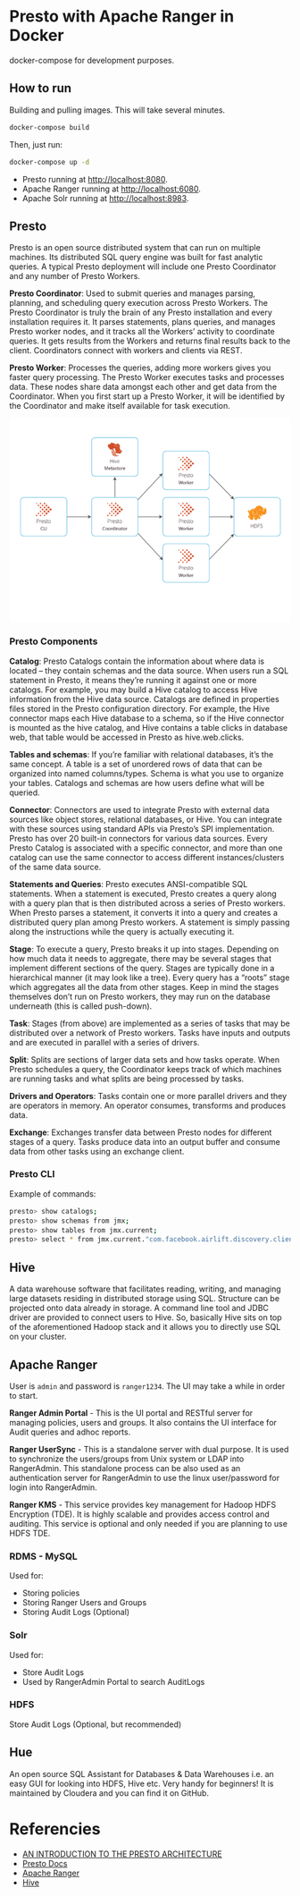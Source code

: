 # Presto with Apache Ranger in Docker
docker-compose for development purposes.

## How to run
Building and pulling images. This will take several minutes.
```bash
docker-compose build
```
Then, just run:
```bash
docker-compose up -d
```

- Presto running at [http://localhost:8080](http://localhost:8080).
- Apache Ranger running at [http://localhost:6080](http://localhost:6080).
- Apache Solr running at [http://localhost:8983](http://localhost:8983).

## Presto
Presto is an open source distributed system that can run on multiple machines. Its distributed SQL query engine was built for fast analytic queries. A typical Presto deployment will include one Presto Coordinator and any number of Presto Workers.

**Presto Coordinator**: Used to submit queries and manages parsing, planning, and scheduling query execution across Presto Workers. The Presto Coordinator is truly the brain of any Presto installation and every installation requires it. It parses statements, plans queries, and manages Presto worker nodes, and it tracks all the Workers’ activity to coordinate queries. It gets results from the Workers and returns final results back to the client. Coordinators connect with workers and clients via REST.

**Presto Worker**: Processes the queries, adding more workers gives you faster query processing. The Presto Worker executes tasks and processes data. These nodes share data amongst each other and get data from the Coordinator. When you first start up a Presto Worker, it will be identified by the Coordinator and make itself available for task execution.

<p align="center">
    <img src="images/presto-architecture.png" alt="Presto High Level Architecture" />
</p>

### Presto Components

**Catalog**: Presto Catalogs contain the information about where data is located – they contain schemas and the data source. When users run a SQL statement in Presto, it means they’re running it against one or more catalogs. For example, you may build a Hive catalog to access Hive information from the Hive data source. Catalogs are defined in properties files stored in the Presto configuration directory. For example, the Hive connector maps each Hive database to a schema, so if the Hive connector is mounted as the hive catalog, and Hive contains a table clicks in database web, that table would be accessed in Presto as hive.web.clicks.

**Tables and schemas**: If you’re familiar with relational databases, it’s the same concept. A table is a set of unordered rows of data that can be organized into named columns/types. Schema is what you use to organize your tables. Catalogs and schemas are how users define what will be queried.

**Connector**: Connectors are used to integrate Presto with external data sources like object stores, relational databases, or Hive. You can integrate with these sources using standard APIs via Presto’s SPI implementation. Presto has over 20 built-in connectors for various data sources. Every Presto Catalog is associated with a specific connector, and more than one catalog can use the same connector to access different instances/clusters of the same data source.

**Statements and Queries**: Presto executes ANSI-compatible SQL statements. When a statement is executed, Presto creates a query along with a query plan that is then distributed across a series of Presto workers. When Presto parses a statement, it converts it into a query and creates a distributed query plan among Presto workers. A statement is simply passing along the instructions while the query is actually executing it.

**Stage**: To execute a query, Presto breaks it up into stages. Depending on how much data it needs to aggregate, there may be several stages that implement different sections of the query. Stages are typically done in a hierarchical manner (it may look like a tree). Every query has a “roots” stage which aggregates all the data from other stages. Keep in mind the stages themselves don’t run on Presto workers, they may run on the database underneath (this is called push-down).

**Task**: Stages (from above) are implemented as a series of tasks that may be distributed over a network of Presto workers. Tasks have inputs and outputs and are executed in parallel with a series of drivers.

**Split**: Splits are sections of larger data sets and how tasks operate. When Presto schedules a query, the Coordinator keeps track of which machines are running tasks and what splits are being processed by tasks.

**Drivers and Operators**: Tasks contain one or more parallel drivers and they are operators in memory. An operator consumes, transforms and produces data.

**Exchange**: Exchanges transfer data between Presto nodes for different stages of a query. Tasks produce data into an output buffer and consume data from other tasks using an exchange client.

### Presto CLI 
Example of commands:
```bash
presto> show catalogs;
presto> show schemas from jmx;
presto> show tables from jmx.current;
presto> select * from jmx.current."com.facebook.airlift.discovery.client:name=announcer";
```

## Hive
A data warehouse software that facilitates reading, writing, and managing large datasets residing in distributed storage using SQL. Structure can be projected onto data already in storage. A command line tool and JDBC driver are provided to connect users to Hive. So, basically Hive sits on top of the aforementioned Hadoop stack and it allows you to directly use SQL on your cluster.

## Apache Ranger
User is `admin` and password is `ranger1234`. The UI may take a while in order to start.

**Ranger Admin Portal** - This is the UI portal and RESTful server for managing policies, users and groups. It also contains the UI interface for Audit queries and adhoc reports.

**Ranger UserSync** - This is a standalone server with dual purpose. It is used to synchronize the users/groups from Unix system or LDAP into RangerAdmin. This standalone process can be also used as an authentication server for RangerAdmin to use the linux user/password for login into RangerAdmin.

**Ranger KMS** - This service provides key management for Hadoop HDFS Encryption (TDE). It is highly scalable and provides access control and auditing. This service is optional and only needed if you are planning to use HDFS TDE.


### RDMS - MySQL
Used for:
- Storing policies
- Storing Ranger Users and Groups
- Storing Audit Logs (Optional)

### Solr
Used for:
- Store Audit Logs
- Used by RangerAdmin Portal to search AuditLogs

### HDFS
Store Audit Logs (Optional, but recommended)

## Hue
An open source SQL Assistant for Databases & Data Warehouses i.e. an easy GUI for looking into HDFS, Hive etc. Very handy for beginners! It is maintained by Cloudera and you can find it on GitHub.

# Referencies
- [AN INTRODUCTION TO THE PRESTO ARCHITECTURE](https://www.alluxio.io/learn/presto/architecture/)
- [Presto Docs](https://prestodb.io/docs/current/overview/concepts.html)
- [Apache Ranger](https://cwiki.apache.org/confluence/display/RANGER/Index)
- [Hive](https://towardsdatascience.com/making-big-moves-in-big-data-with-hadoop-hive-parquet-hue-and-docker-320a52ca175)
